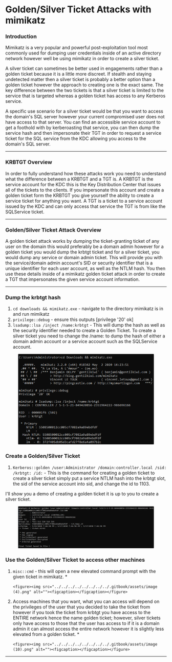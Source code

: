 # Golden/Silver Ticket Attacks with mimikatz

### **Introduction**

Mimikatz is a very popular and powerful post-exploitation tool most commonly used for dumping user credentials inside of an active directory network however well be using mimikatz in order to create a silver ticket.

A silver ticket can sometimes be better used in engagements rather than a golden ticket because it is a little more discreet. If stealth and staying undetected matter then a silver ticket is probably a better option than a golden ticket however the approach to creating one is the exact same. The key difference between the two tickets is that a silver ticket is limited to the service that is targeted whereas a golden ticket has access to any Kerberos service.

A specific use scenario for a silver ticket would be that you want to access the domain's SQL server however your current compromised user does not have access to that server. You can find an accessible service account to get a foothold with by kerberoasting that service, you can then dump the service hash and then impersonate their TGT in order to request a service ticket for the SQL service from the KDC allowing you access to the domain's SQL server.

***

### **KRBTGT Overview**

In order to fully understand how these attacks work you need to understand what the difference between a KRBTGT and a TGT is. A KRBTGT is the service account for the KDC this is the Key Distribution Center that issues all of the tickets to the clients. If you impersonate this account and create a golden ticket form the KRBTGT you give yourself the ability to create a service ticket for anything you want. A TGT is a ticket to a service account issued by the KDC and can only access that service the TGT is from like the SQLService ticket.

***

### **Golden/Silver Ticket Attack Overview**

A golden ticket attack works by dumping the ticket-granting ticket of any user on the domain this would preferably be a domain admin however for a golden ticket you would dump the krbtgt ticket and for a silver ticket, you would dump any service or domain admin ticket. This will provide you with the service/domain admin account's SID or security identifier that is a unique identifier for each user account, as well as the NTLM hash. You then use these details inside of a mimikatz golden ticket attack in order to create a TGT that impersonates the given service account information.

***

### **Dump the krbtgt hash**

1. `cd downloads && mimikatz.exe` - navigate to the directory mimikatz is in and run mimikatz
2. `privilege::debug` - ensure this outputs \[privilege '20' ok]
3. `lsadump::lsa /inject /name:krbtgt` - This will dump the hash as well as the security identifier needed to create a Golden Ticket. To create a silver ticket you need to change the /name: to dump the hash of either a domain admin account or a service account such as the SQLService account.&#x20;

<figure><img src="../../../../../../../../.gitbook/assets/image (143).png" alt=""><figcaption></figcaption></figure>

### **Create a Golden/Silver Ticket**

1. `Kerberos::golden /user:Administrator /domain:controller.local /sid: /krbtgt: /id:` - This is the command for creating a golden ticket to create a silver ticket simply put a service NTLM hash into the krbtgt slot, the sid of the service account into sid, and change the id to 1103.

I'll show you a demo of creating a golden ticket it is up to you to create a silver ticket.&#x20;

<figure><img src="../../../../../../../../.gitbook/assets/image (110).png" alt=""><figcaption></figcaption></figure>

### **Use the Golden/Silver Ticket to access other machines**

1. `misc::cmd` - this will open a new elevated command prompt with the given ticket in mimikatz.&#x20;
   *

       <figure><img src="../../../../../../../../.gitbook/assets/image (4).png" alt=""><figcaption></figcaption></figure>
2. Access machines that you want, what you can access will depend on the privileges of the user that you decided to take the ticket from however if you took the ticket from krbtgt you have access to the ENTIRE network hence the name golden ticket; however, silver tickets only have access to those that the user has access to if it is a domain admin it can almost access the entire network however it is slightly less elevated from a golden ticket.&#x20;
   *

       <figure><img src="../../../../../../../../.gitbook/assets/image (10).png" alt=""><figcaption></figcaption></figure>

***
